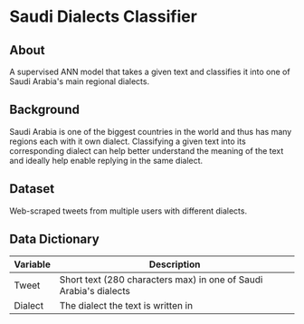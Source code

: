 # Saudi Dialects Classifier

## About
A supervised ANN model that takes a given text and classifies it into one of Saudi Arabia's main regional dialects.

## Background
Saudi Arabia is one of the biggest countries in the world and thus has many regions each with it own dialect. Classifying a given text into its corresponding dialect can help better understand the meaning of the text and ideally help enable replying in the same dialect.

## Dataset
Web-scraped tweets from multiple users with different dialects.

## Data Dictionary
| Variable | Description
|----------|-------------
| Tweet    | Short text (280 characters max) in one of Saudi Arabia's dialects
| Dialect  | The dialect the text is written in